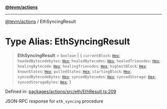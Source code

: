 [**@tevm/actions**](../README.md)

***

[@tevm/actions](../globals.md) / EthSyncingResult

# Type Alias: EthSyncingResult

> **EthSyncingResult** = `boolean` \| \{ `currentBlock`: [`Hex`](Hex.md); `headedBytecodebytes`: [`Hex`](Hex.md); `healedBytecodes`: [`Hex`](Hex.md); `healedTrienodes`: [`Hex`](Hex.md); `healingBytecode`: [`Hex`](Hex.md); `healingTrienodes`: [`Hex`](Hex.md); `highestBlock`: [`Hex`](Hex.md); `knownStates`: [`Hex`](Hex.md); `pulledStates`: [`Hex`](Hex.md); `startingBlock`: [`Hex`](Hex.md); `syncedBytecodeBytes`: [`Hex`](Hex.md); `syncedBytecodes`: [`Hex`](Hex.md); `syncedStorage`: [`Hex`](Hex.md); `syncedStorageBytes`: [`Hex`](Hex.md); \}

Defined in: [packages/actions/src/eth/EthResult.ts:209](https://github.com/evmts/tevm-monorepo/blob/main/packages/actions/src/eth/EthResult.ts#L209)

JSON-RPC response for `eth_syncing` procedure
